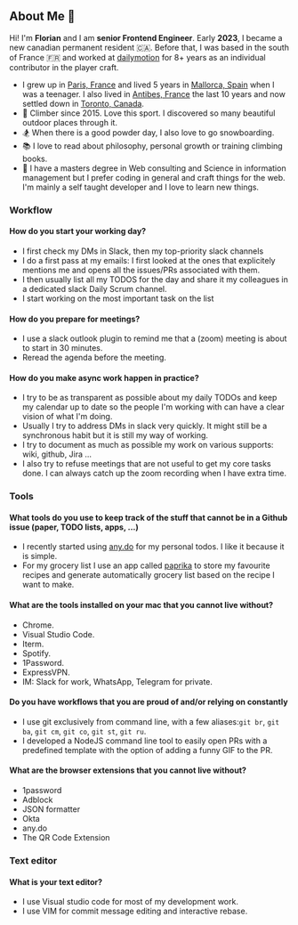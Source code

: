 ## About Me 👋

Hi! I'm **Florian** and I am **senior Frontend Engineer**. Early **2023**, I became a new canadian permanent resident 🇨🇦. Before that, I was based in the south of France 🇫🇷 and worked at [dailymotion](https://www.dailymotion.com/) for 8+ years as an individual contributor in the player craft.  

* I grew up in [Paris, France](https://www.google.com/maps/search/?api=1&query=48.884808,2.335369) and lived 5 years in [Mallorca, Spain](https://www.google.com/maps/search/?api=1&query=39.567114,2.646143) when I was a teenager. I also lived in [Antibes, France](https://www.google.com/maps/search/?maps/search/?api=1&query=39.567114,2.64614343.578053,7.123383) the last 10 years and now settled down in [Toronto, Canada](https://www.google.com/maps/search/?maps/search/?api=1&query=43.648095,-79.396904).
* 🧗 Climber since 2015. Love this sport. I discovered so many beautiful outdoor places through it.
* 🏂 When there is a good powder day, I also love to go snowboarding.
* 📚 I love to read about philosophy, personal growth or training climbing books. 
* 🏫 I have a masters degree in Web consulting and Science in information management but I prefer coding in general and craft things for the web. I'm mainly a self taught developer and I love to learn new things.

### Workflow

#### How do you start your working day?

* I first check my DMs in Slack, then my top-priority slack channels
* I do a first pass at my emails: I first looked at the ones that explicitely mentions me and opens all the issues/PRs associated with them.
* I then usually list all my TODOS for the day and share it my colleagues in a dedicated slack Daily Scrum channel.   
* I start working on the most important task on the list

#### How do you prepare for meetings?

* I use a slack outlook plugin to remind me that a (zoom) meeting is about to start in 30 minutes. 
* Reread the agenda before the meeting.  

#### How do you make async work happen in practice?

* I try to be as transparent as possible about my daily TODOs and keep my calendar up to date so the people I'm working with can have a clear vision of what I'm doing.
* Usually I try to address DMs in slack very quickly. It might still be a synchronous habit but it is still my way of working.
* I try to document as much as possible my work on various supports: wiki, github, Jira ...
* I also try to refuse meetings that are not useful to get my core tasks done. I can always catch up the zoom recording when I have extra time.   

### Tools

#### What tools do you use to keep track of the stuff that cannot be in a Github issue (paper, TODO lists, apps, ...)
* I recently started using [any.do](https://www.any.do/) for my personal todos. I like it because it is simple. 
* For my grocery list I use an app called [paprika](https://www.paprikaapp.com/) to store my favourite recipes and generate automatically grocery list based on the recipe I want to make. 

#### What are the tools installed on your mac that you cannot live without?

* Chrome.
* Visual Studio Code.
* Iterm.
* Spotify.
* 1Password.
* ExpressVPN.
* IM: Slack for work, WhatsApp, Telegram for private.

#### Do you have workflows that you are proud of and/or relying on constantly

* I use git exclusively from command line, with a few aliases:`git br`, `git ba`, `git cm`, `git co`, `git st`, `git ru`.
* I developed a NodeJS command line tool to easily open PRs with a predefined template with the option of adding a funny GIF to the PR.  

#### What are the browser extensions that you cannot live without?

* 1password
* Adblock
* JSON formatter
* Okta
* any.do
* The QR Code Extension

### Text editor

#### What is your text editor?

* I use Visual studio code for most of my development work.
* I use VIM for commit message editing and interactive rebase.
